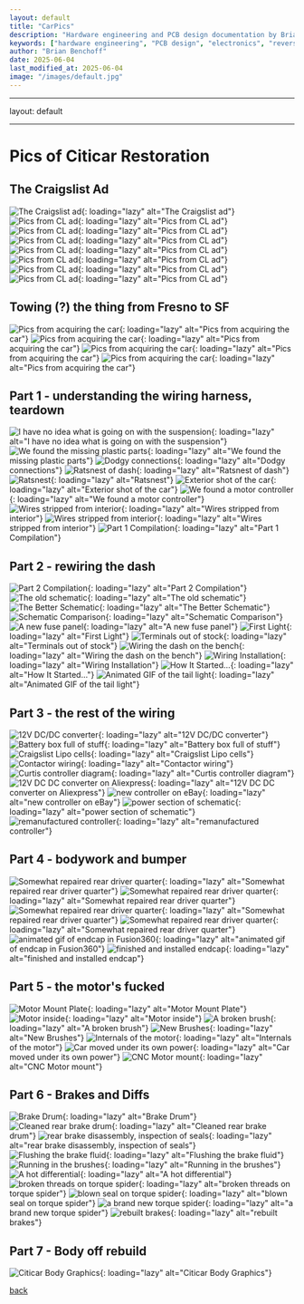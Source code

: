 ```yaml
---
layout: default
title: "CarPics"
description: "Hardware engineering and PCB design documentation by Brian Benchoff"
keywords: ["hardware engineering", "PCB design", "electronics", "reverse engineering"]
author: "Brian Benchoff"
date: 2025-06-04
last_modified_at: 2025-06-04
image: "/images/default.jpg"
---
```

---
layout: default


---

# Pics of Citicar Restoration

## The Craigslist Ad
![The Craigslist ad](/images/Car/Craigslist/Screencap.PNG){: loading="lazy" alt="The Craigslist ad"}
![Pics from CL ad](/images/Car/Craigslist/1.jpg){: loading="lazy" alt="Pics from CL ad"}
![Pics from CL ad](/images/Car/Craigslist/2.jpg){: loading="lazy" alt="Pics from CL ad"}
![Pics from CL ad](/images/Car/Craigslist/3.jpg){: loading="lazy" alt="Pics from CL ad"}
![Pics from CL ad](/images/Car/Craigslist/4.jpg){: loading="lazy" alt="Pics from CL ad"}
![Pics from CL ad](/images/Car/Craigslist/5.jpg){: loading="lazy" alt="Pics from CL ad"}
![Pics from CL ad](/images/Car/Craigslist/6.jpg){: loading="lazy" alt="Pics from CL ad"}
![Pics from CL ad](/images/Car/Craigslist/7.jpg){: loading="lazy" alt="Pics from CL ad"}


## Towing (?) the thing from Fresno to SF
![Pics from acquiring the car](/images/Car/Acquiring/1.jpg){: loading="lazy" alt="Pics from acquiring the car"}
![Pics from acquiring the car](/images/Car/Acquiring/3.jpg){: loading="lazy" alt="Pics from acquiring the car"}
![Pics from acquiring the car](/images/Car/Acquiring/2.jpg){: loading="lazy" alt="Pics from acquiring the car"}
![Pics from acquiring the car](/images/Car/Acquiring/4.jpg){: loading="lazy" alt="Pics from acquiring the car"}

## Part 1 - understanding the wiring harness, teardown
![I have no idea what is going on with the suspension](/images/Car/Part1/1.png){: loading="lazy" alt="I have no idea what is going on with the suspension"}
![We found the missing plastic parts](/images/Car/Part1/2.png){: loading="lazy" alt="We found the missing plastic parts"}
![Dodgy connections](/images/Car/Part1/3.png){: loading="lazy" alt="Dodgy connections"}
![Ratsnest of dash](/images/Car/Part1/4.png){: loading="lazy" alt="Ratsnest of dash"}
![Ratsnest](/images/Car/Part1/5.png){: loading="lazy" alt="Ratsnest"}
![Exterior shot of the car](/images/Car/Part1/6.png){: loading="lazy" alt="Exterior shot of the car"}
![We found a motor controller](/images/Car/Part1/7.png){: loading="lazy" alt="We found a motor controller"}
![Wires stripped from interior](/images/Car/Part1/8.png){: loading="lazy" alt="Wires stripped from interior"}
![Wires stripped from interior](/images/Car/Part1/9.png){: loading="lazy" alt="Wires stripped from interior"}
![Part 1 Compilation](/images/Car/Part1/Part1.png){: loading="lazy" alt="Part 1 Compilation"}

## Part 2 - rewiring the dash
![Part 2 Compilation](/images/Car/Part2/Part2.png){: loading="lazy" alt="Part 2 Compilation"}
![The old schematic](/images/Car/Part2/OldSch.PNG){: loading="lazy" alt="The old schematic"}
![The Better Schematic](/images/Car/Part2/Schematic.png){: loading="lazy" alt="The Better Schematic"}
![Schematic Comparison](/images/Car/Part2/SchComp.png){: loading="lazy" alt="Schematic Comparison"}
![A new fuse panel](/images/Car/Part2/fusepanel.png){: loading="lazy" alt="A new fuse panel"}
![First Light](/images/Car/Part2/FirstLight.png){: loading="lazy" alt="First Light"}
![Terminals out of stock](/images/Car/Part2/Terminals.png){: loading="lazy" alt="Terminals out of stock"}
![Wiring the dash on the bench](/images/Car/Part2/BenchWiring.png){: loading="lazy" alt="Wiring the dash on the bench"}
![Wiring Installation](/images/Car/Part2/WiringInstall.jpg){: loading="lazy" alt="Wiring Installation"}
![How It Started...](/images/Car/Part2/Howitstarted.png){: loading="lazy" alt="How It Started..."}
![Animated GIF of the tail light](/images/Car/Part2/TailLight.gif){: loading="lazy" alt="Animated GIF of the tail light"}

## Part 3 - the rest of the wiring
![12V DC/DC converter](/images/Car/Part3/12vDC.png){: loading="lazy" alt="12V DC/DC converter"}
![Battery box full of stuff](/images/Car/Part3/Batteryboxwired.png){: loading="lazy" alt="Battery box full of stuff"}
![Craigslist Lipo cells](/images/Car/Part3/CLlipo.png){: loading="lazy" alt="Craigslist Lipo cells"}
![Contactor wiring](/images/Car/Part3/contactorwiring.png){: loading="lazy" alt="Contactor wiring"}
![Curtis controller diagram](/images/Car/Part3/CurtisControllerDiagram.png){: loading="lazy" alt="Curtis controller diagram"}
![12V DC DC converter on Aliexpress](/images/Car/Part3/DCDCconverter.png){: loading="lazy" alt="12V DC DC converter on Aliexpress"}
![new controller on eBay](/images/Car/Part3/ebaycontroller.png){: loading="lazy" alt="new controller on eBay"}
![power section of schematic](/images/Car/Part3/tinysch.png){: loading="lazy" alt="power section of schematic"}
![remanufactured controller](/images/Car/Part3/RefurbController.png){: loading="lazy" alt="remanufactured controller"}

## Part 4 - bodywork and bumper
![Somewhat repaired rear driver quarter](/images/Car/Part4/DriverQuarter.png){: loading="lazy" alt="Somewhat repaired rear driver quarter"}
![Somewhat repaired rear driver quarter](/images/Car/Part4/RepairedPanel.png){: loading="lazy" alt="Somewhat repaired rear driver quarter"}
![Somewhat repaired rear driver quarter](/images/Car/Part4/BodyPanelRepair.png){: loading="lazy" alt="Somewhat repaired rear driver quarter"}
![Somewhat repaired rear driver quarter](/images/Car/Part4/BigNoseCombined.png){: loading="lazy" alt="Somewhat repaired rear driver quarter"}
![animated gif of endcap in Fusion360](/images/Car/Part4/BumperEndcap.gif){: loading="lazy" alt="animated gif of endcap in Fusion360"}
![finished and installed endcap](/images/Car/Part4/BumperEndcapPic.jpg){: loading="lazy" alt="finished and installed endcap"}

## Part 5 - the motor's fucked
![Motor Mount Plate](/images/Car/Part5/MotorMountPlate.png){: loading="lazy" alt="Motor Mount Plate"}
![Motor inside](/images/Car/Part5/MotorEnd.png){: loading="lazy" alt="Motor inside"}
![A broken brush](/images/Car/Part5/ChoochedBrushes.png){: loading="lazy" alt="A broken brush"}
![New Brushes](/images/Car/Part5/MotorBrushes.png){: loading="lazy" alt="New Brushes"}
![Internals of the motor](/images/Car/Part5/MotorTeardown.png){: loading="lazy" alt="Internals of the motor"}
![Car moved under its own power](/images/Car/Part5/ActuallyDrove.jpg){: loading="lazy" alt="Car moved under its own power"}
![CNC Motor mount](/images/Car/Part5/MotorMount.gif){: loading="lazy" alt="CNC Motor mount"}

## Part 6 - Brakes and Diffs
![Brake Drum](/images/Car/Part6/BrakeDrum.png){: loading="lazy" alt="Brake Drum"}
![Cleaned rear brake drum](/images/Car/Part6/BrakeClean.png){: loading="lazy" alt="Cleaned rear brake drum"}
![rear brake disassembly, inspection of seals](/images/Car/Part6/brakepartsseals.png){: loading="lazy" alt="rear brake disassembly, inspection of seals"}
![Flushing the brake fluid](/images/Car/Part6/BrakeFluid.png){: loading="lazy" alt="Flushing the brake fluid"}
![Running in the brushes](/images/Car/Part6/BrushRunin.png){: loading="lazy" alt="Running in the brushes"}
![A hot differential](/images/Car/Part6/HotDiff.png){: loading="lazy" alt="A hot differential"}
![broken threads on torque spider](/images/Car/Part6/newthreads.jpg){: loading="lazy" alt="broken threads on torque spider"}
![blown seal on torque spider](/images/Car/Part6/blownseal.jpg){: loading="lazy" alt="blown seal on torque spider"}
![a brand new torque spider](/images/Car/Part6/newspider.jpg){: loading="lazy" alt="a brand new torque spider"}
![rebuilt brakes](/images/Car/Part6/rebuiltbrakes.jpg){: loading="lazy" alt="rebuilt brakes"}

## Part 7 - Body off rebuild
![Citicar Body Graphics](/images/Car/Part7/CiticarBodyGraphics.png){: loading="lazy" alt="Citicar Body Graphics"}



[back](../)
